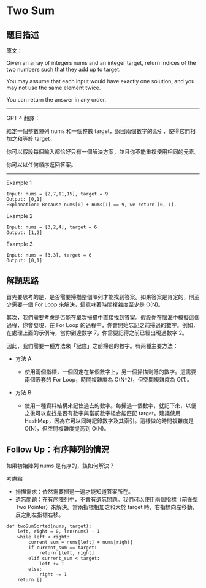 # Two Sum

## 題目描述
原文：

Given an array of integers nums and an integer target, return indices of the two numbers such that they add up to target.

You may assume that each input would have exactly one solution, and you may not use the same element twice.

You can return the answer in any order.

----

GPT 4 翻譯：

給定一個整數陣列 nums 和一個整數 target，返回兩個數字的索引，使得它們相加之和等於 target。

你可以假設每個輸入都恰好只有一個解決方案，並且你不能重複使用相同的元素。

你可以以任何順序返回答案。

----

Example 1
```
Input: nums = [2,7,11,15], target = 9
Output: [0,1]
Explanation: Because nums[0] + nums[1] == 9, we return [0, 1].
```

Example 2
```
Input: nums = [3,2,4], target = 6
Output: [1,2]
```
Example 3
```
Input: nums = [3,3], target = 6
Output: [0,1]
```

## 解題思路

首先要思考的是，是否需要掃描整個陣列才能找到答案。如果答案是肯定的，則至少需要一個 For Loop 來解決，這意味著時間複雜度至少是 O(N)。

其次，我們需要考慮是否能在單次掃描中直接找到答案。假設你在腦海中模擬這個過程，你會發現，在 For Loop 的過程中，你會開始忘記之前掃過的數字。例如，在處理上面的示例時，當你到達數字 7，你需要記得之前已經出現過數字 2。

因此，我們需要一種方法來「記住」之前掃過的數字。有兩種主要方法：

* 方法 A
    * 使用兩個指標，一個固定在某個數字上，另一個掃描剩餘的數字。這需要兩個嵌套的 For Loop，時間複雜度為 O(N^2)，但空間複雜度為 O(1)。

* 方法 B
    * 使用一種資料結構來記住過去的數字。每掃過一個數字，就記下來，以便之後可以查找是否有數字與當前數字組合能匹配 target。建議使用 HashMap，因為它可以同時記錄數字及其索引。這樣做的時間複雜度是 O(N)，但空間複雜度提高到 O(N)。

## Follow Up：有序陣列的情況
如果初始陣列 nums 是有序的，該如何解決？

考慮點
* 掃描需求：依然需要掃過一遍才能知道答案所在。
* 遺忘問題：在有序陣列中，不會有遺忘問題。我們可以使用兩個指標（前後型 Two Pointer）來解決。當兩指標相加之和大於 target 時，右指標向左移動，反之則左指標右移。

```
def twoSumSorted(nums, target):
    left, right = 0, len(nums) - 1
    while left < right:
        current_sum = nums[left] + nums[right]
        if current_sum == target:
            return [left, right]
        elif current_sum < target:
            left += 1
        else:
            right -= 1
    return []    
```